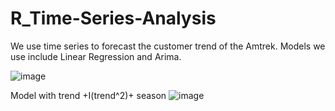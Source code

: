 # R_Time-Series-Analysis
We use time series to forecast the customer trend of the Amtrek. Models we use include Linear Regression and Arima.

![image](https://user-images.githubusercontent.com/58899897/194389694-89487dc5-93dd-4e5a-9418-4faf29b2eb00.png)


Model with trend +I(trend^2)+ season
![image](https://user-images.githubusercontent.com/58899897/194390061-04a73450-b26b-4275-bac6-1c4184cd2eb8.png)


